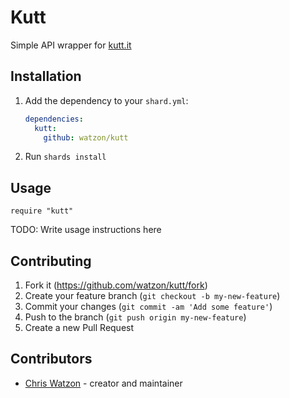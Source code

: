 # Kutt

Simple API wrapper for [kutt.it](https://kutt.it)

## Installation

1. Add the dependency to your `shard.yml`:

   ```yaml
   dependencies:
     kutt:
       github: watzon/kutt
   ```

2. Run `shards install`

## Usage

```crystal
require "kutt"
```

TODO: Write usage instructions here

## Contributing

1. Fork it (<https://github.com/watzon/kutt/fork>)
2. Create your feature branch (`git checkout -b my-new-feature`)
3. Commit your changes (`git commit -am 'Add some feature'`)
4. Push to the branch (`git push origin my-new-feature`)
5. Create a new Pull Request

## Contributors

- [Chris Watzon](https://github.com/watzon) - creator and maintainer
